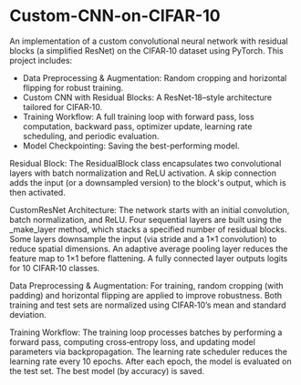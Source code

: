 # Custom-CNN-on-CIFAR-10
An implementation of a custom convolutional neural network with residual blocks (a simplified ResNet) on the CIFAR‑10 dataset using PyTorch.
This project includes:
- Data Preprocessing & Augmentation: Random cropping and horizontal flipping for robust training.
- Custom CNN with Residual Blocks: A ResNet‑18–style architecture tailored for CIFAR‑10.
- Training Workflow: A full training loop with forward pass, loss computation, backward pass, optimizer update, learning rate scheduling, and periodic evaluation.
- Model Checkpointing: Saving the best-performing model.

Residual Block:
The ResidualBlock class encapsulates two convolutional layers with batch normalization and ReLU activation. A skip connection adds the input (or a downsampled version) to the block's output, which is then activated.

CustomResNet Architecture:
The network starts with an initial convolution, batch normalization, and ReLU.
Four sequential layers are built using the _make_layer method, which stacks a specified number of residual blocks. Some layers downsample the input (via stride and a 1×1 convolution) to reduce spatial dimensions.
An adaptive average pooling layer reduces the feature map to 1×1 before flattening.
A fully connected layer outputs logits for 10 CIFAR‑10 classes.

Data Preprocessing & Augmentation:
For training, random cropping (with padding) and horizontal flipping are applied to improve robustness.
Both training and test sets are normalized using CIFAR‑10’s mean and standard deviation.

Training Workflow:
The training loop processes batches by performing a forward pass, computing cross‑entropy loss, and updating model parameters via backpropagation.
The learning rate scheduler reduces the learning rate every 10 epochs.
After each epoch, the model is evaluated on the test set. The best model (by accuracy) is saved.
